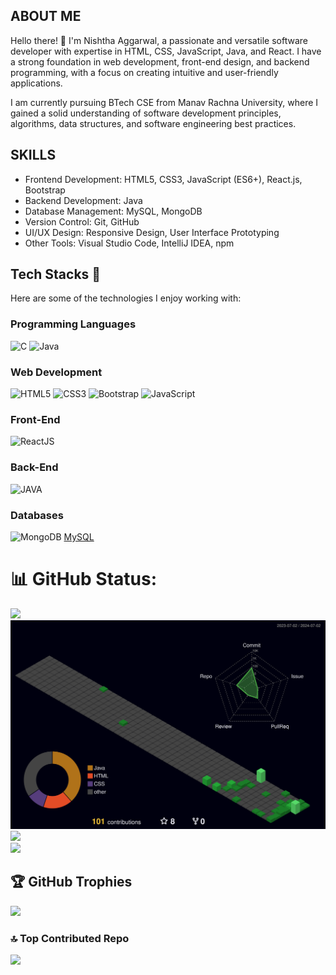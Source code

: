 ## ABOUT ME
Hello there! 👋 I'm Nishtha Aggarwal, a passionate and versatile software developer with expertise in HTML, CSS, JavaScript, Java, and React. I have a strong foundation in web development, front-end design, and backend programming, with a focus on creating intuitive and user-friendly applications.

I am currently pursuing BTech CSE from Manav Rachna University, where I gained a solid understanding of software development principles, algorithms, data structures, and software engineering best practices.


## SKILLS

- Frontend Development: HTML5, CSS3, JavaScript (ES6+), React.js, Bootstrap
- Backend Development: Java
- Database Management: MySQL, MongoDB
- Version Control: Git, GitHub
- UI/UX Design: Responsive Design, User Interface Prototyping
- Other Tools: Visual Studio Code, IntelliJ IDEA, npm

## Tech Stacks 🚀

Here are some of the technologies I enjoy working with:

### Programming Languages
![C](https://img.icons8.com/?size=48&id=40670&format=png) ![Java](https://img.icons8.com/?size=80&id=lTKW3iI3wIT0&format=png)

### Web Development
![HTML5](https://img.icons8.com/?size=48&id=20909&format=png) ![CSS3](https://img.icons8.com/?size=48&id=21278&format=png) ![Bootstrap](https://img.icons8.com/?size=48&id=EzPCiQUqWWEa&format=png)  ![JavaScript](https://img.icons8.com/?size=48&id=108784&format=png)

### Front-End
![ReactJS](https://img.icons8.com/?size=80&id=wPohyHO_qO1a&format=png)
### Back-End

![JAVA](https://www.bing.com/th?id=OIP.Ve4MjU-Tyu_QMjN5DI2Z5wHaFj&w=150&h=112&c=8&rs=1&qlt=90&o=6&dpr=1.3&pid=3.1&rm=2)
### Databases
![MongoDB](https://img.icons8.com/?size=64&id=o6OvAxG0nzTH&format=png) [MySQL](https://img.icons8.com/?size=80&id=rgPSE6nAB766&format=png)
# 📊 GitHub Status:
![](https://github-readme-stats.vercel.app/api?username=nishthaaggarwal15&theme=dark&hide_border=false&include_all_commits=false&count_private=false)<br/>
![](./profile-3d-contrib/profile-night-green.svg)
![](https://github-readme-streak-stats.herokuapp.com/?user=nishthaaggarwal15&theme=dark&hide_border=false)<br/>
![](https://github-readme-stats.vercel.app/api/top-langs/?username=nishthaaggarwal15&theme=dark&hide_border=false&include_all_commits=false&count_private=false&layout=compact)

## 🏆 GitHub Trophies
![](https://github-profile-trophy.vercel.app/?username=nishthaaggarwal15&theme=radical&no-frame=true&no-bg=false&margin-w=4)

### 🔝 Top Contributed Repo
![](https://github-contributor-stats.vercel.app/api?username=nishthaaggarwal15&limit=5&theme=dark&combine_all_yearly_contributions=true)


<!---
nishthaaggarwal15/nishthaaggarwal15 is a ✨ special ✨ repository because its `README.md` (this file) appears on your GitHub profile.
You can click the Preview link to take a look at your changes.
--->
